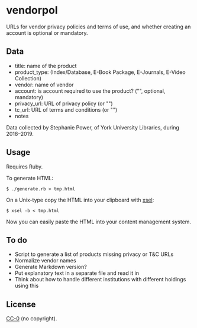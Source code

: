 # vendorpol

URLs for vendor privacy policies and terms of use, and whether creating an account is optional or mandatory.

## Data

* title: name of the product
* product_type: (Index/Database, E-Book Package, E-Journals, E-Video Collection)
* vendor: name of vendor
* account: is account required to use the product? ("", optional, mandatory)
* privacy_url: URL of privacy policy (or "")
* tc_url: URL of terms and conditions (or "")
* notes

Data collected by Stephanie Power, of York University Libraries, during 2018–2019.

## Usage

Requires Ruby.

To generate HTML:

    $ ./generate.rb > tmp.html

On a Unix-type copy the HTML into your clipboard with [xsel](https://github.com/kfish/xsel):

    $ xsel -b < tmp.html

Now you can easily paste the HTML into your content management system.

## To do

* Script to generate a list of products missing privacy or T&C URLs
* Normalize vendor names
* Generate Markdown version?
* Put explanatory text in a separate file and read it in
* Think about how to handle different institutions with different holdings using this

## License

[CC-0](https://creativecommons.org/publicdomain/zero/1.0/) (no copyright).
